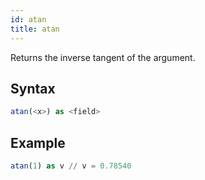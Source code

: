 ```yaml
---
id: atan
title: atan
---
```



Returns the inverse tangent of the argument.

## Syntax

```sql
atan(<x>) as <field>
```

## Example

```sql
atan(1) as v // v = 0.78540
```
